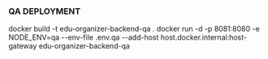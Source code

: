 ### QA DEPLOYMENT

docker build -t edu-organizer-backend-qa .
docker run -d -p 8081:8080 -e NODE_ENV=qa --env-file .env.qa --add-host host.docker.internal:host-gateway edu-organizer-backend-qa
